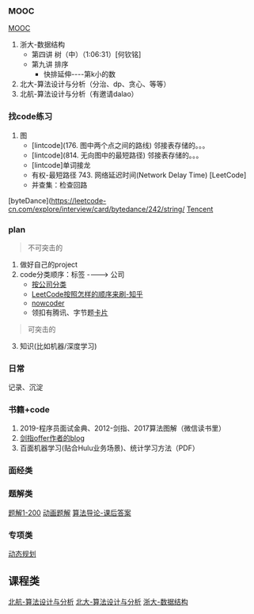 

### MOOC
[MOOC](https://www.icourse163.org/home.htm?userId=1387487732#/home/course)
1. 浙大-数据结构
   - 第四讲 树（中）（1:06:31）[何钦铭]
   - 第九讲 排序
        * 快排延伸----第k小的数
2. 北大-算法设计与分析（分治、dp、贪心、等等）
3. 北航-算法设计与分析（有邀请dalao）


### 找code练习
1. 图
    - [lintcode](176. 图中两个点之间的路线)  邻接表存储的。。。
    - [lintcode](814. 无向图中的最短路径) 邻接表存储的。。。
    - [lintcode]单词接龙
    - 有权-最短路径 743. 网络延迟时间(Network Delay Time) [LeetCode] 
    - 并查集：检查回路


[byteDance](https://leetcode-cn.com/explore/interview/card/bytedance/242/string/
[Tencent](https://leetcode-cn.com/explore/interview/card/tencent/224/sort-and-search/932/)

### plan
>不可突击的
1. 做好自己的project
2. code分类顺序：标签 ----> 公司
    - [按公司分类](https://github.com/MysteryVaibhav/leetcode_company_wise_questions)
    - [LeetCode按照怎样的顺序来刷-知乎](https://zhuanlan.zhihu.com/p/104983442)
    - [nowcoder](https://www.nowcoder.com/contestRoom?from=zhnkw)
    - 领扣有腾讯、字节题[卡片](https://leetcode-cn.com/explore/)
>可突击的
3. 知识(比如机器/深度学习)

### 日常
记录、沉淀



### 书籍+code
1. 2019-程序员面试金典、2012-剑指、2017算法图解（微信读书里）
2. [剑指offer作者的blog](http://zhedahht.blog.163.com/)
3. 百面机器学习(贴合Hulu业务场景)、统计学习方法（PDF）


### 面经类
[](https://github.com/yangshun/tech-interview-handbook)
[](https://github.com/0voice/interview_internal_reference)


### 题解类
[题解1-200](https://leetcode.wang/)
[动画题解](https://github.com/MisterBooo/LeetCodeAnimation)
[算法导论-课后答案](https://walkccc.github.io/CLRS/)

### 专项类
[动态规划](https://www.bilibili.com/video/av45990457?from=search&seid=1523232997593245786)

## 课程类
[北航-算法设计与分析](https://www.icourse163.org/course/BUAA-1449777166)
[北大-算法设计与分析](https://www.icourse163.org/learn/PKU-1002525003?tid=1002695005#/learn/content?type=detail&id=1003837300&cid=1004624346)
[浙大-数据结构](http://www.icourse163.org/course/ZJU-93001)